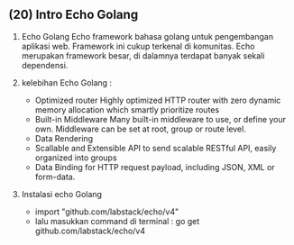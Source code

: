 ## (20) Intro Echo Golang

1. Echo Golang Echo framework bahasa golang untuk pengembangan aplikasi web. Framework ini cukup terkenal di komunitas. Echo merupakan framework besar, di dalamnya terdapat banyak sekali dependensi.

2. kelebihan Echo Golang : 
    - Optimized router Highly optimized HTTP router with zero dynamic memory allocation which smartly prioritize routes 
    - Built-in Middleware Many built-in middleware to use, or define your own. Middleware can be set at root, group or route level.
    - Data Rendering
    - Scallable and Extensible API to send scalable RESTful API, easily organized into groups
    - Data Binding for HTTP request payload, including JSON, XML or form-data.

3. Instalasi echo Golang
    - import "github.com/labstack/echo/v4"
    - lalu masukkan command di terminal : go get github.com/labstack/echo/v4 